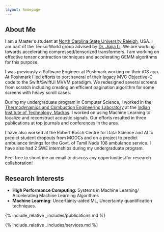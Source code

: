 ```yaml
---
layout: homepage
---
```


## About Me

I am a Master's student at [North Carolina State University Raleigh](https://ncsu.edu), USA. I am part of the TensorWorld group advised by [Dr. Jiajia Li](https://fruitfly1026.github.io/). We are working towards accelerating compressed/tensorized transformers. I am working on effective tensor contraction techniques and accelerating GEMM algorithms for this purpose.

I was previously a Software Engineer at Poshmark working on their iOS app. At Poshmark I led efforts to port several of their legacy MVC Objective-C code to the Swift/SwiftUI MVVM paradigm. We redesigned several screens from scratch including creating an efficient pagination algorithm for some screens with heavy scroll cases.

During my undergraduate program in Computer Science, I worked in the [Thermodynamics and Combustion Engineering Laboratory](https://sites.google.com/site/jetflowacoustics/welcome-to-prof-srinivasans-homepage/research-areas-and-facilities?authuser=0) at the [Indian Institute of Technology, Madras](https://iitm.ac.in). I worked on using Machine Learning to localize and reconstruct acoustic signals. Our efforts resulted in three publications at top journals and conferences in the area.

I have also worked at the Robert Bosch Centre for Data Science and AI to predict student dropouts from MOOCs and on a project to predict ambulance timings for the Govt. of Tamil Nadu 108 ambulance service. I have also had 2 SWE internships during my undergraduate program.

Feel free to shoot me an email to discuss any opportunities/for research collaboration!

## Research Interests

- **High Performance Computing:** Systems in Machine Learning/ Accelerating Machine Learning Algorithms
- **Machine Learning:** Uncertainty-aided ML, Uncertainty quantification techniques.

{% include_relative _includes/publications.md %}

{% include_relative _includes/services.md %}
